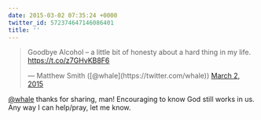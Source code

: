 ```yaml
---
date: 2015-03-02 07:35:24 +0000
twitter_id: 572374647146086401
title: ''
---
```


<blockquote class="twitter-tweet"><p lang="en" dir="ltr">Goodbye Alcohol – a little bit of honesty about a hard thing in my life. <a href="https://t.co/z7GHvKB8F6">https://t.co/z7GHvKB8F6</a></p>&mdash; Matthew Smith ([@whale](https://twitter.com/whale)) <a href="https://twitter.com/whale/status/572371093408727040?ref_src=twsrc%5Etfw">March 2, 2015</a></blockquote>
<script async src="https://platform.twitter.com/widgets.js" charset="utf-8"></script>

[@whale](https://twitter.com/whale) thanks for sharing, man! Encouraging to know God still works in us. Any way I can help/pray, let me know.
